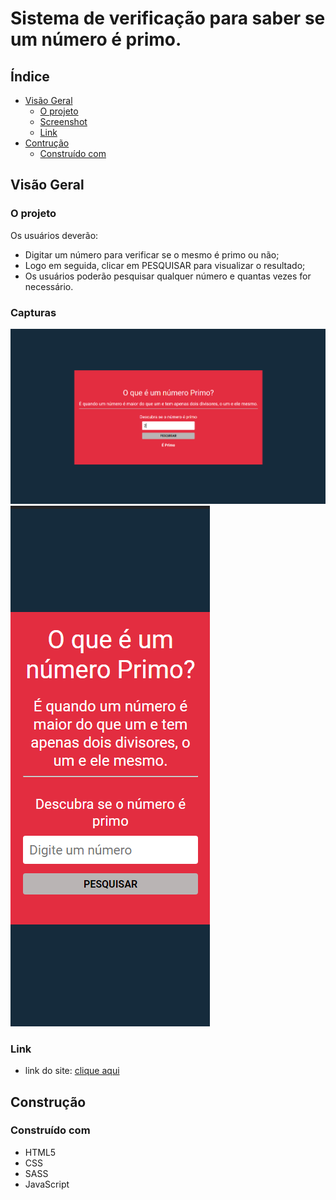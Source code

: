 # Sistema de verificação para saber se um número é primo.


## Índice

  - [Visão Geral](#visão-geral)
    - [O projeto](#o-projeto)
    - [Screenshot](#screenshot)
    - [Link](#link)
  - [Contrução](#construção)
    - [Construído com](#construído-com)


## Visão Geral

### O projeto

Os usuários deverão:

- Digitar um número para verificar se o mesmo é primo ou não;
- Logo em seguida, clicar em PESQUISAR para visualizar o resultado;
- Os usuários poderão pesquisar qualquer número e quantas vezes for necessário.

### Capturas

![](./screenshot/01.png)
![](./screenshot/02.png)



### Link


- link do site: [clique aqui](https://victor-rafael.github.io/numero-primo/)

## Construção

### Construído com

- HTML5
- CSS
- SASS
- JavaScript
